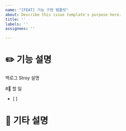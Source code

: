```yaml
---
name: "[FEAT] 기능 구현 템플릿"
about: Describe this issue template's purpose here.
title: ''
labels: ''
assignees: ''

---
```


# ✏️ 기능 설명
백로그 Stroy 설명

#📍 할 일
- [ ]

# 🎸 기타 설명
